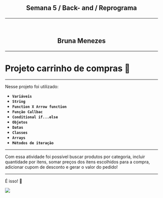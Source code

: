 <h2 align="center">
  <p align="center"> Semana 5 / Back- and / Reprograma <p>
</h2>

---  
  <br>
</h1>
<h2 align="center">
  <p align="center"> Bruna Menezes <p>
</h2>

---
#   Projeto carrinho de compras 🛒

---
Nesse projeto foi utilizado: 

* **`Variáveis`**
* **`String`**
* **`Function X Arrow function`**
* **`Função Callbac`**
* **`Conditional if...else`**
* **`Objetos`**
* **`Datas`**
* **`Classes`**
* **`Arrays`**
* **`Métodos de iteração`**
---
Com essa atividade foi possível buscar produtos por categoria, incluir quantidade por itens, somar preços dos itens escolhidos para a compra, adicionar cupom de desconto e gerar o valor do pedido! 

---
É isso! 🥰

<img src="https://locomotiva26.com.br/wp-content/uploads/2019/07/locomocast-ao-vivo-e-isso-e-tudo-pessoal-site-563x353.png" />